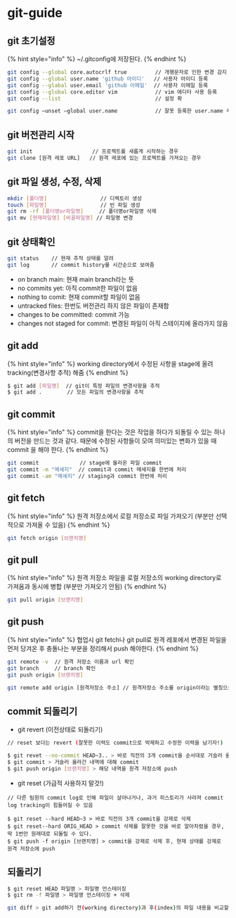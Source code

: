 # git-guide

## git 초기설정

{% hint style="info" %}
\~/.gitconfig에 저장된다.
{% endhint %}

```bash
git config --global core.autocrlf true         // 개행문자로 인한 변경 감지 방지
git config --global user.name 'github 아이디'   // 사용자 아이디 등록
git config --glabal user.email 'github 이메일'  // 사용자 이메일 등록
git config --global core.editor vim            // vim 에디터 사용 등록
git config --list                              // 설정 확
```

```bash
git config —unset —global user.name            // 잘못 등록한 user.name 삭제
```

## git 버전관리 시작

```bash
git init                   // 프로젝트를 새롭게 시작하는 경우
git clone [원격 레포 URL]   // 원격 레포에 있는 프로젝트를 가져오는 경우
```

## git 파일 생성, 수정, 삭제

```bash
mkdir [폴더명]                 // 디렉토리 생성
touch [파일명]                 // 빈 파일 생성
git rm -rf [폴더명or파일명]     // 폴더명or파일명 삭제
git mv [현재파일명] [바꿀파일명] // 파일명 변경
```

## git 상태확인

```bash
git status    // 현재 추적 상태를 알려 
git log       // commit history를 시간순으로 보여줌
```

* on branch main: 현재 main branch라는 뜻
* no commits yet: 아직 commit한 파일이 없음
* nothing to comit: 현재 commit할 파일이 없음
* untracked files: 한번도 버전관리 하지 않은 파일이 존재함
* changes to be committed: commit 가능
* changes not staged for commit: 변경된 파일이 아직 스테이지에 올라가지 않음

## git add

{% hint style="info" %}
working directory에서 수정된 사항을 stage에 올려 tracking(변경사항 추적) 해줌
{% endhint %}

```bash
$ git add [파일명]  // git이 특정 파일의 변경사항을 추적
$ git add .        // 모든 파일의 변경사항을 추적
```

## git commit

{% hint style="info" %}
commit을 한다는 것은 작업을 하다가 되돌릴 수 있는 하나의 버전을 만드는 것과 같다. 때문에 수정된 사항들이 모여 의미있는 변화가 있을 때 commit 을 해야 한다.
{% endhint %}

```bash
git commit             // stage에 올라온 파일 commit
git commit -m "메세지"  // commit과 commit 메세지를 한번에 처리
git commit -am "메세지" // staging과 commit 한번에 처리
```

## git fetch

{% hint style="info" %}
원격 저장소에서 로컬 저장소로 파일 가져오기 (부분만 선택적으로 가져올 수 있음)
{% endhint %}

```bash
git fetch origin [브랜치명] 
```

## git pull

{% hint style="info" %}
원격 저장소 파일을 로컬 저장소의 working directory로 가져옴과 동시에 병합 (부분만 가져오기 안됨)&#x20;
{% endhint %}

```bash
git pull origin [브랜치명] 
```

## git push

{% hint style="info" %}
협업시 git fetch나 git pull로 원격 레포에서 변경된 파일을 먼저 당겨온 후 충돌나는 부분을 정리해서 push 해야한다.
{% endhint %}

```bash
git remote -v  // 원격 저장소 이름과 url 확인
git branch     // branch 확인
git push origin [브랜치명] 
```

```bash
git remote add origin [원격저장소 주소] // 원격저장소 주소를 origin이라는 별칭으로 추가
```

## commit 되돌리기

* git revert (이전상태로 되돌리기)

```bash
// reset 보다는 revert (잘못한 이력도 commit으로 박제하고 수정한 이력을 남기자!)

$ git revet --no-commit HEAD~3.. > 바로 직전의 3개 commit을 순서대로 거슬러 올라감
$ git commit > 거슬러 올라간 내역에 대해 commit
$ git push origin [브랜치명] > 해당 내역을 원격 저장소에 push
```

* git reset (가급적 사용하지 말것!)

```
// 다른 팀원의 commit log로 인해 파일이 살아나거나, 과거 히스토리가 사라져 commit log tracking이 힘들어질 수 있음

$ git reset --hard HEAD~3 > 바로 직전의 3개 commit을 강제로 삭제
$ git reset--hard ORIG_HEAD > commit 삭제를 잘못한 것을 바로 알아차렸을 경우, 딱 1번만 원래대로 되돌릴 수 있다.
$ git push -f origin [브랜치명] > commit을 강제로 삭제 후, 현재 상태를 강제로 원격 저장소에 push
```



## 되돌리기

```bash
$ git reset HEAD 파일명 > 파일명 언스테이징
$ git rm -f 파일명 > 파일명 언스테이징 + 삭제

git diff > git add하기 전(working directory)과 후(index)의 파일 내용을 비교할 때
```
